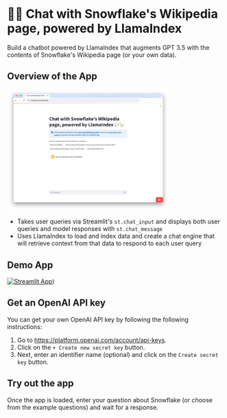 # 💬🦙 Chat with Snowflake's Wikipedia page, powered by LlamaIndex

Build a chatbot powered by LlamaIndex that augments GPT 3.5 with the contents of Snowflake's Wikipedia page (or your own data).

## Overview of the App

<img src="app.png" width="75%">

- Takes user queries via Streamlit's `st.chat_input` and displays both user queries and model responses with `st.chat_message`
- Uses LlamaIndex to load and index data and create a chat engine that will retrieve context from that data to respond to each user query

## Demo App

[![Streamlit App](https://static.streamlit.io/badges/streamlit_badge_black_white.svg)](https://llamapack.streamlit.app/))

## Get an OpenAI API key

You can get your own OpenAI API key by following the following instructions:
1. Go to https://platform.openai.com/account/api-keys.
2. Click on the `+ Create new secret key` button.
3. Next, enter an identifier name (optional) and click on the `Create secret key` button.

## Try out the app

Once the app is loaded, enter your question about Snowflake (or choose from the example questions) and wait for a response.
